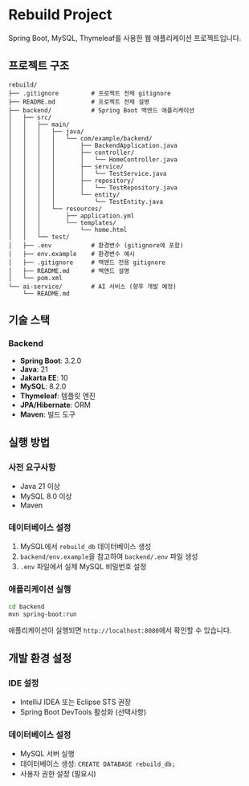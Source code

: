 # Rebuild Project

Spring Boot, MySQL, Thymeleaf를 사용한 웹 애플리케이션 프로젝트입니다.

## 프로젝트 구조

```
rebuild/
├── .gitignore         # 프로젝트 전체 gitignore
├── README.md          # 프로젝트 전체 설명
├── backend/           # Spring Boot 백엔드 애플리케이션
│   ├── src/
│   │   ├── main/
│   │   │   ├── java/
│   │   │   │   └── com/example/backend/
│   │   │   │       ├── BackendApplication.java
│   │   │   │       ├── controller/
│   │   │   │       │   └── HomeController.java
│   │   │   │       ├── service/
│   │   │   │       │   └── TestService.java
│   │   │   │       ├── repository/
│   │   │   │       │   └── TestRepository.java
│   │   │   │       └── entity/
│   │   │   │           └── TestEntity.java
│   │   │   └── resources/
│   │   │       ├── application.yml
│   │   │       └── templates/
│   │   │           └── home.html
│   │   └── test/
│   ├── .env           # 환경변수 (gitignore에 포함)
│   ├── env.example    # 환경변수 예시
│   ├── .gitignore     # 백엔드 전용 gitignore
│   ├── README.md      # 백엔드 설명
│   └── pom.xml
└── ai-service/        # AI 서비스 (향후 개발 예정)
    └── README.md
```

## 기술 스택

### Backend
- **Spring Boot**: 3.2.0
- **Java**: 21
- **Jakarta EE**: 10
- **MySQL**: 8.2.0
- **Thymeleaf**: 템플릿 엔진
- **JPA/Hibernate**: ORM
- **Maven**: 빌드 도구

## 실행 방법

### 사전 요구사항
- Java 21 이상
- MySQL 8.0 이상
- Maven

### 데이터베이스 설정
1. MySQL에서 `rebuild_db` 데이터베이스 생성
2. `backend/env.example`을 참고하여 `backend/.env` 파일 생성
3. `.env` 파일에서 실제 MySQL 비밀번호 설정

### 애플리케이션 실행
```bash
cd backend
mvn spring-boot:run
```

애플리케이션이 실행되면 `http://localhost:8080`에서 확인할 수 있습니다.

## 개발 환경 설정

### IDE 설정
- IntelliJ IDEA 또는 Eclipse STS 권장
- Spring Boot DevTools 활성화 (선택사항)

### 데이터베이스 설정
- MySQL 서버 실행
- 데이터베이스 생성: `CREATE DATABASE rebuild_db;`
- 사용자 권한 설정 (필요시) 